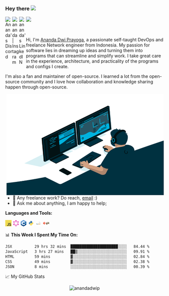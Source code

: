 ### Hey there <img src="https://media.giphy.com/media/hvRJCLFzcasrR4ia7z/giphy.gif" width="25px">
<a href="https://discord.gg">
  <img align="left" alt="Ananda's Discord" width="22px" src="https://raw.githubusercontent.com/peterthehan/peterthehan/master/assets/discord.svg" />
</a>
<a href="https://instagram.com/ananda.dwi.p">
  <img align="left" alt="ananda | Instagram" width="22px" src="https://raw.githubusercontent.com/anandadwip/anandadwip/main/assets/instagram.svg" />
</a>
<a href="https://www.linkedin.com/in/ananda-dwi-prayoga-0b909719b/">
  <img align="left" alt="ananda's LinkedIN" width="22px" src="https://raw.githubusercontent.com/peterthehan/peterthehan/master/assets/linkedin.svg" />
</a>
<!-- <a href="https://open.spotify.com/user/e90fe4zsndbm6xoe2t7t8kogf?si=WaLKpwvWTle0btle2qPb6g">
  <img align="left" alt="Abhishek's Spotify" width="22px" src="https://raw.githubusercontent.com/peterthehan/peterthehan/master/assets/spotify.svg" />
</a> -->

![](https://visitor-badge.glitch.me/badge?page_id=anandadwipra.anandadwipra)

<br />

Hi, I'm [Ananda Dwi Prayoga](https://www.instagram.com/ananda.dwi.p), a passionate self-taught DevOps and freelance Network engineer from Indonesia. My passion for software lies in dreaming up ideas and turning them into programs that can streamline and simplify work. I take great care in the experience, architecture, and practicality of the programs and configs I create.

I'm also a fan and maintainer of open-source. I learned a lot from the open-source community and I love how collaboration and knowledge sharing happen through open-source.


  <img align="right" alt="GIF" src="https://raw.githubusercontent.com/anandadwipra/anandadwipra/main/code.gif" width="500" height="320" />
  
- 💼 Any freelance work? Do reach, [email](mailto:anandabiru04@gmail.com) :)
- 💬 Ask me about anything, I am happy to help;

**Languages and Tools:**  

<code><img height="20" src="https://raw.githubusercontent.com/github/explore/80688e429a7d4ef2fca1e82350fe8e3517d3494d/topics/javascript/javascript.png"></code>
<code><img height="20" src="https://raw.githubusercontent.com/github/explore/5c058a388828bb5fde0bcafd4bc867b5bb3f26f3/topics/graphql/graphql.png"></code>
<code><img height="20" src="https://raw.githubusercontent.com/github/explore/80688e429a7d4ef2fca1e82350fe8e3517d3494d/topics/cpp/cpp.png"></code>
<code><img height="20" src="https://raw.githubusercontent.com/github/explore/80688e429a7d4ef2fca1e82350fe8e3517d3494d/topics/python/python.png"></code>
<code><img height="20" src="https://raw.githubusercontent.com/github/explore/80688e429a7d4ef2fca1e82350fe8e3517d3494d/topics/mysql/mysql.png"></code>
<code><img height="20" src="https://raw.githubusercontent.com/github/explore/80688e429a7d4ef2fca1e82350fe8e3517d3494d/topics/git/git.png"></code>

📊 **This Week I Spent My Time On:**
<!--START_SECTION:waka-->
```text
JSX          29 hrs 32 mins  █████████████████████░░░░   84.44 % 
JavaScript   3 hrs 27 mins   ██▒░░░░░░░░░░░░░░░░░░░░░░   09.91 % 
HTML         59 mins         ▓░░░░░░░░░░░░░░░░░░░░░░░░   02.84 % 
CSS          49 mins         ▓░░░░░░░░░░░░░░░░░░░░░░░░   02.38 % 
JSON         8 mins          ░░░░░░░░░░░░░░░░░░░░░░░░░   00.39 % 
```
<!--END_SECTION:waka-->

<!-- If you like what I do, maybe consider buying me a coffee/tea 🥺👉👈

<a href="https://www.buymeacoffee.com/abhisheknaiidu" target="_blank"><img src="https://cdn.buymeacoffee.com/buttons/v2/default-red.png" alt="Buy Me A Coffee" width="150" ></a> -->

<!-- 🚧 **My Todoist Stats:** -->
<!-- TODO-IST:START -->
<!-- 🏆  7,926 Karma Points           
🌸  Completed 2 tasks today           
✅  Completed 660 tasks so far           
⏳  Longest streak is 10 days -->
<!-- TODO-IST:END -->


📈 My GitHub Stats

<p align="center"> <img src="https://github-readme-stats.vercel.app/api?username=anandadwip&show_icons=true&theme=gotham" alt="anandadwip" />
